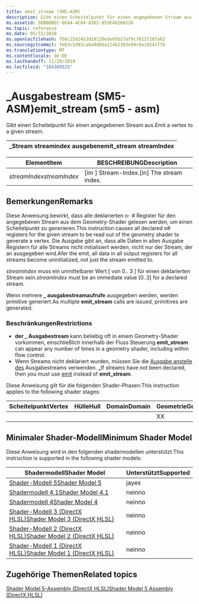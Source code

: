 ```yaml
---
title: emit_stream (SM5-ASM)
description: Gibt einen Scheitelpunkt für einen angegebenen Stream aus.
ms.assetid: 5DBB0BEC-6EA4-4C04-A3D2-853E48260226
ms.topic: reference
ms.date: 05/31/2018
ms.openlocfilehash: f56c2582453d18120e3e95b27af9c7613728fa62
ms.sourcegitcommit: fe03c5d92ca6a0d66a114b2303e99c0a19241ffb
ms.translationtype: MT
ms.contentlocale: de-DE
ms.lasthandoff: 11/20/2019
ms.locfileid: "104389525"
---
```

# <a name="emit_stream-sm5---asm"></a><span data-ttu-id="db042-103">\_Ausgabestream (SM5-ASM)</span><span class="sxs-lookup"><span data-stu-id="db042-103">emit\_stream (sm5 - asm)</span></span>

<span data-ttu-id="db042-104">Gibt einen Scheitelpunkt für einen angegebenen Stream aus.</span><span class="sxs-lookup"><span data-stu-id="db042-104">Emit a vertex to a given stream.</span></span>



| <span data-ttu-id="db042-105">\_Stream streamindex ausgeben</span><span class="sxs-lookup"><span data-stu-id="db042-105">emit\_stream streamIndex</span></span> |
|--------------------------|



 



| <span data-ttu-id="db042-106">Element</span><span class="sxs-lookup"><span data-stu-id="db042-106">Item</span></span>                                                                                                               | <span data-ttu-id="db042-107">BESCHREIBUNG</span><span class="sxs-lookup"><span data-stu-id="db042-107">Description</span></span>                         |
|--------------------------------------------------------------------------------------------------------------------|-------------------------------------|
| <span data-ttu-id="db042-108"><span id="streamIndex"></span><span id="streamindex"></span><span id="STREAMINDEX"></span>*streamIndex*</span><span class="sxs-lookup"><span data-stu-id="db042-108"><span id="streamIndex"></span><span id="streamindex"></span><span id="STREAMINDEX"></span>*streamIndex*</span></span><br/> | <span data-ttu-id="db042-109">\[im \] Stream-Index.</span><span class="sxs-lookup"><span data-stu-id="db042-109">\[in\] The stream index.</span></span><br/> |



 

## <a name="remarks"></a><span data-ttu-id="db042-110">Bemerkungen</span><span class="sxs-lookup"><span data-stu-id="db042-110">Remarks</span></span>

<span data-ttu-id="db042-111">Diese Anweisung bewirkt, dass alle deklarierten o- \# Register für den angegebenen Stream aus dem Geometry-Shader gelesen werden, um einen Scheitelpunkt zu generieren.</span><span class="sxs-lookup"><span data-stu-id="db042-111">This instruction causes all declared o\# registers for the given stream to be read out of the geometry shader to generate a vertex.</span></span> <span data-ttu-id="db042-112">Die Ausgabe gibt an, dass alle Daten in allen Ausgabe Registern für alle Streams nicht initialisiert werden, nicht nur der Stream, der an ausgegeben wird.</span><span class="sxs-lookup"><span data-stu-id="db042-112">Afer the emit, all data in all output registers for all streams become uninitialized, not just the stream emitted to.</span></span>

<span data-ttu-id="db042-113">*streamindex* muss ein unmittelbarer Wert \[ von 0.. 3 \] für einen deklarierten Stream sein.</span><span class="sxs-lookup"><span data-stu-id="db042-113">*streamIndex* must be an immediate value \[0..3\] for a declared stream.</span></span>

<span data-ttu-id="db042-114">Wenn mehrere **\_ ausgabestreamaufrufe** ausgegeben werden, werden primitive generiert.</span><span class="sxs-lookup"><span data-stu-id="db042-114">As multiple **emit\_stream** calls are issued, primitives are generated.</span></span>

### <a name="restrictions"></a><span data-ttu-id="db042-115">Beschränkungen</span><span class="sxs-lookup"><span data-stu-id="db042-115">Restrictions</span></span>

-   <span data-ttu-id="db042-116">**der \_ Ausgabestream** kann beliebig oft in einem Geometry-Shader vorkommen, einschließlich innerhalb der Fluss Steuerung.</span><span class="sxs-lookup"><span data-stu-id="db042-116">**emit\_stream** can appear any number of times in a geometry shader, including within flow control.</span></span>
-   <span data-ttu-id="db042-117">Wenn Streams nicht deklariert wurden, müssen Sie die [Ausgabe anstelle des](emit--sm4---asm-.md) Ausgabestreams verwenden. **\_**</span><span class="sxs-lookup"><span data-stu-id="db042-117">If streams have not been declared, then you must use [emit](emit--sm4---asm-.md) instead of **emit\_stream**.</span></span>

<span data-ttu-id="db042-118">Diese Anweisung gilt für die folgenden Shader-Phasen:</span><span class="sxs-lookup"><span data-stu-id="db042-118">This instruction applies to the following shader stages:</span></span>



| <span data-ttu-id="db042-119">Scheitelpunkt</span><span class="sxs-lookup"><span data-stu-id="db042-119">Vertex</span></span> | <span data-ttu-id="db042-120">Hülle</span><span class="sxs-lookup"><span data-stu-id="db042-120">Hull</span></span> | <span data-ttu-id="db042-121">Domain</span><span class="sxs-lookup"><span data-stu-id="db042-121">Domain</span></span> | <span data-ttu-id="db042-122">Geometrie</span><span class="sxs-lookup"><span data-stu-id="db042-122">Geometry</span></span> | <span data-ttu-id="db042-123">Pixel</span><span class="sxs-lookup"><span data-stu-id="db042-123">Pixel</span></span> | <span data-ttu-id="db042-124">Compute</span><span class="sxs-lookup"><span data-stu-id="db042-124">Compute</span></span> |
|--------|------|--------|----------|-------|---------|
|        |      |        | <span data-ttu-id="db042-125">X</span><span class="sxs-lookup"><span data-stu-id="db042-125">X</span></span>        |       |         |



 

## <a name="minimum-shader-model"></a><span data-ttu-id="db042-126">Minimaler Shader-Modell</span><span class="sxs-lookup"><span data-stu-id="db042-126">Minimum Shader Model</span></span>

<span data-ttu-id="db042-127">Diese Anweisung wird in den folgenden shadermodellen unterstützt:</span><span class="sxs-lookup"><span data-stu-id="db042-127">This instruction is supported in the following shader models:</span></span>



| <span data-ttu-id="db042-128">Shadermodell</span><span class="sxs-lookup"><span data-stu-id="db042-128">Shader Model</span></span>                                              | <span data-ttu-id="db042-129">Unterstützt</span><span class="sxs-lookup"><span data-stu-id="db042-129">Supported</span></span> |
|-----------------------------------------------------------|-----------|
| [<span data-ttu-id="db042-130">Shader-Modell 5</span><span class="sxs-lookup"><span data-stu-id="db042-130">Shader Model 5</span></span>](d3d11-graphics-reference-sm5.md)        | <span data-ttu-id="db042-131">ja</span><span class="sxs-lookup"><span data-stu-id="db042-131">yes</span></span>       |
| [<span data-ttu-id="db042-132">Shadermodell 4,1</span><span class="sxs-lookup"><span data-stu-id="db042-132">Shader Model 4.1</span></span>](dx-graphics-hlsl-sm4.md)              | <span data-ttu-id="db042-133">nein</span><span class="sxs-lookup"><span data-stu-id="db042-133">no</span></span>        |
| [<span data-ttu-id="db042-134">Shadermodell 4</span><span class="sxs-lookup"><span data-stu-id="db042-134">Shader Model 4</span></span>](dx-graphics-hlsl-sm4.md)                | <span data-ttu-id="db042-135">nein</span><span class="sxs-lookup"><span data-stu-id="db042-135">no</span></span>        |
| [<span data-ttu-id="db042-136">Shader-Modell 3 (DirectX HLSL)</span><span class="sxs-lookup"><span data-stu-id="db042-136">Shader Model 3 (DirectX HLSL)</span></span>](dx-graphics-hlsl-sm3.md) | <span data-ttu-id="db042-137">nein</span><span class="sxs-lookup"><span data-stu-id="db042-137">no</span></span>        |
| [<span data-ttu-id="db042-138">Shader-Modell 2 (DirectX HLSL)</span><span class="sxs-lookup"><span data-stu-id="db042-138">Shader Model 2 (DirectX HLSL)</span></span>](dx-graphics-hlsl-sm2.md) | <span data-ttu-id="db042-139">nein</span><span class="sxs-lookup"><span data-stu-id="db042-139">no</span></span>        |
| [<span data-ttu-id="db042-140">Shader-Modell 1 (DirectX HLSL)</span><span class="sxs-lookup"><span data-stu-id="db042-140">Shader Model 1 (DirectX HLSL)</span></span>](dx-graphics-hlsl-sm1.md) | <span data-ttu-id="db042-141">nein</span><span class="sxs-lookup"><span data-stu-id="db042-141">no</span></span>        |



 

## <a name="related-topics"></a><span data-ttu-id="db042-142">Zugehörige Themen</span><span class="sxs-lookup"><span data-stu-id="db042-142">Related topics</span></span>

<dl> <dt>

[<span data-ttu-id="db042-143">Shader Model 5-Assembly (DirectX HLSL)</span><span class="sxs-lookup"><span data-stu-id="db042-143">Shader Model 5 Assembly (DirectX HLSL)</span></span>](shader-model-5-assembly--directx-hlsl-.md)
</dt> </dl>

 

 





